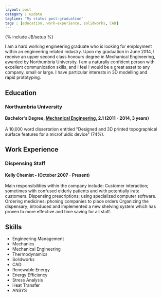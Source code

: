```yaml
---
layout: post
category : update
tagline: "My status post-graduation"
tags : [education, work-experience, solidworks, CAD]
---
```

{% include JB/setup %}

I am a hard working engineering graduate who is looking for employment within an engineering related industry. Upon my graduation in June 2014, I receive an upper second class honours degree in Mechanical Engineering, awarded by Northumbria University. I am a naturally confident person with excellent communication skills, and I feel I would be a great asset to any company, small or large. I have particular interests in 3D modelling and rapid prototyping.

## Education

### Northumbria University

#### Bachelor's Degree, [Mechanical Engineering][mecheng], 2.1 (2011 - 2014, 3 years)

A 10,000 word dissertation entitled "Designed and 3D printed topographical surface features for a microfluidic device" (74%).

## Work Experience

### Dispensing Staff

#### Kelly Chemist - (October 2007 - Present)

Main responsibilities within the company include:
Customer interaction; sometimes with confused elderly patients and with potentially irate customers.
Dispensing prescriptions; using specialized computer software.
Ordering medicines; phoning companies to place orders
Organizing the dispensary; introduced and implemented a new shelving system which has proven to more effective and time saving for all staff.

## Skills

<ul class="list-inline">
    <li class="text-primary">Engineering Management</li>
    <li class="text-success">Mechanics</li>
    <li class="text-primary">Mechanical Engineering</li>
    <li class="text-success">Thermodynamics</li>
    <li class="text-primary">Solidworks</li>
    <li class="text-success">CAD</li>
    <li class="text-primary">Renewable Energy</li>
    <li class="text-success">Energy Efficiency</li>
    <li class="text-primary">Stress Analysis</li>
    <li class="text-success">Heat Transfer</li>
    <li class="text-primary">ANSYS</li>
</ul>

[mecheng]: http://www.northumbria.ac.uk/study-at-northumbria/courses/mechanical-engineering-uusmee1/ "Mechanical Engineering BEng (Hons)"